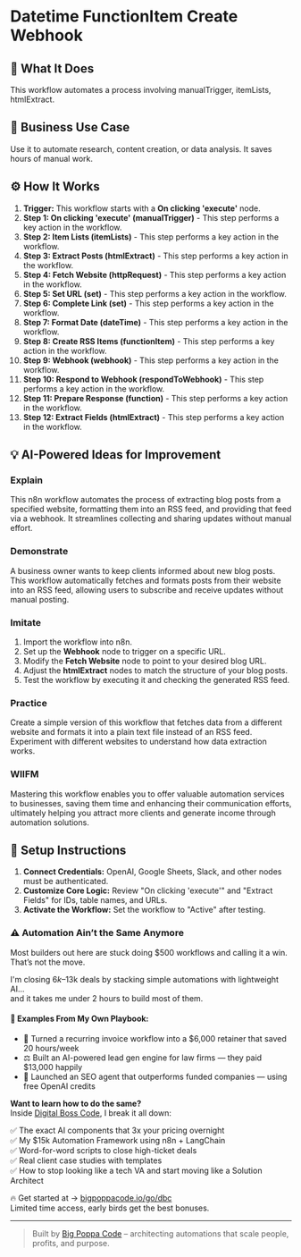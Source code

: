 # Datetime FunctionItem Create Webhook

## 🚀 What It Does
This workflow automates a process involving manualTrigger, itemLists, htmlExtract.

## 💼 Business Use Case
Use it to automate research, content creation, or data analysis. It saves hours of manual work.

## ⚙️ How It Works
1.  **Trigger:** This workflow starts with a **On clicking 'execute'** node.
2. **Step 1: On clicking 'execute' (manualTrigger)** - This step performs a key action in the workflow.
3. **Step 2: Item Lists (itemLists)** - This step performs a key action in the workflow.
4. **Step 3: Extract Posts (htmlExtract)** - This step performs a key action in the workflow.
5. **Step 4: Fetch Website (httpRequest)** - This step performs a key action in the workflow.
6. **Step 5: Set URL (set)** - This step performs a key action in the workflow.
7. **Step 6: Complete Link (set)** - This step performs a key action in the workflow.
8. **Step 7: Format Date (dateTime)** - This step performs a key action in the workflow.
9. **Step 8: Create RSS Items (functionItem)** - This step performs a key action in the workflow.
10. **Step 9: Webhook (webhook)** - This step performs a key action in the workflow.
11. **Step 10: Respond to Webhook (respondToWebhook)** - This step performs a key action in the workflow.
12. **Step 11: Prepare Response (function)** - This step performs a key action in the workflow.
13. **Step 12: Extract Fields (htmlExtract)** - This step performs a key action in the workflow.

## 💡 AI-Powered Ideas for Improvement
### Explain
This n8n workflow automates the process of extracting blog posts from a specified website, formatting them into an RSS feed, and providing that feed via a webhook. It streamlines collecting and sharing updates without manual effort.

### Demonstrate
A business owner wants to keep clients informed about new blog posts. This workflow automatically fetches and formats posts from their website into an RSS feed, allowing users to subscribe and receive updates without manual posting.

### Imitate
1. Import the workflow into n8n.
2. Set up the **Webhook** node to trigger on a specific URL.
3. Modify the **Fetch Website** node to point to your desired blog URL.
4. Adjust the **htmlExtract** nodes to match the structure of your blog posts.
5. Test the workflow by executing it and checking the generated RSS feed.

### Practice
Create a simple version of this workflow that fetches data from a different website and formats it into a plain text file instead of an RSS feed. Experiment with different websites to understand how data extraction works.

### WIIFM
Mastering this workflow enables you to offer valuable automation services to businesses, saving them time and enhancing their communication efforts, ultimately helping you attract more clients and generate income through automation solutions.

## 🔧 Setup Instructions
1. **Connect Credentials:** OpenAI, Google Sheets, Slack, and other nodes must be authenticated.
2. **Customize Core Logic:** Review "On clicking 'execute'" and "Extract Fields" for IDs, table names, and URLs.
3. **Activate the Workflow:** Set the workflow to "Active" after testing.

### ⚠️ Automation Ain’t the Same Anymore

Most builders out here are stuck doing $500 workflows and calling it a win.  
That’s not the move.  

I'm closing $6k–$13k deals by stacking simple automations with lightweight AI...  
and it takes me under 2 hours to build most of them.

#### 🧠 Examples From My Own Playbook:
- 🔁 Turned a recurring invoice workflow into a $6,000 retainer that saved 20 hours/week  
- ⚖️ Built an AI-powered lead gen engine for law firms — they paid $13,000 happily  
- 🚀 Launched an SEO agent that outperforms funded companies — using free OpenAI credits  

**Want to learn how to do the same?**  
Inside [Digital Boss Code](https://bigpoppacode.io/go/dbc), I break it all down:

✅ The exact AI components that 3x your pricing overnight  
✅ My $15k Automation Framework using n8n + LangChain  
✅ Word-for-word scripts to close high-ticket deals  
✅ Real client case studies with templates  
✅ How to stop looking like a tech VA and start moving like a Solution Architect  

🔥 Get started at → [bigpoppacode.io/go/dbc](https://bigpoppacode.io/go/dbc)  
Limited time access, early birds get the best bonuses.

---
> Built by [Big Poppa Code](https://bigpoppacode.io) – architecting automations that scale people, profits, and purpose.
